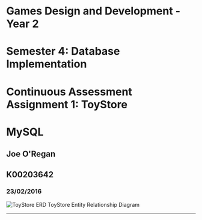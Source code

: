 # Games Design and Development - Year 2
# Semester 4: Database Implementation
# Continuous Assessment Assignment 1: ToyStore 
# MySQL
## Joe O'Regan
## K00203642

### 23/02/2016


![ToyStore ERD](https://raw.githubusercontent.com/joeaoregan/Yr2-DB_Implementation_CA1/master/Screenshots/ToyStoreERD.jpg "TicTacToe")
ToyStore Entity Relationship Diagram

---